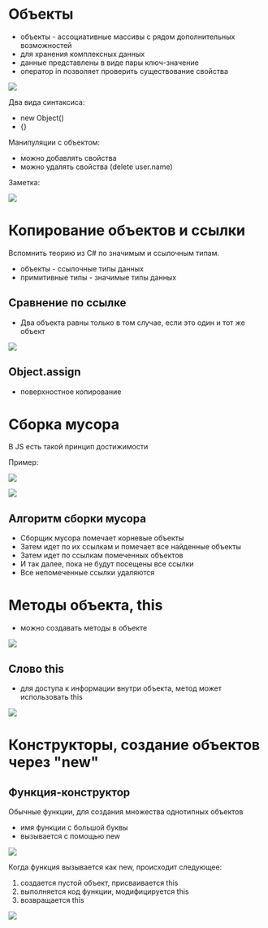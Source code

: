 # Объекты

- объекты - ассоциативные массивы с рядом дополнительных возможностей
- для хранения комплексных данных
- данные представлены в виде пары ключ-значение
- оператор in позволяет проверить существование свойства

![](images/16.png)

Два вида синтаксиса:
- new Object()
- {}

Манипуляции с объектом:
- можно добавлять свойства
- можно удалять свойства (delete user.name)

Заметка:

![](images/15.png)

# Копирование объектов и ссылки

Вспомнить теорию из C# по значимым и ссылочным типам.

- объекты - ссылочные типы данных
- примитивные типы - значимые типы данных

## Сравнение по ссылке

- Два объекта равны только в том случае, если это один и тот же объект

![](images/18.png)

## Object.assign

- поверхностное копирование

# Сборка мусора

В JS есть такой принцип достижимости

Пример:

![](images/19.png)

![](images/20.png)

## Алгоритм сборки мусора

- Сборщик мусора помечает корневые объекты
- Затем идет по их ссылкам и помечает все найденные объекты
- Затем идет по ссылкам помеченных объектов
- И так далее, пока не будут посещены все ссылки
- Все непомеченные ссылки удаляются

# Методы объекта, this

- можно создавать методы в объекте

![](images/22.png)

## Слово this

- для доступа к информации внутри объекта, метод может использовать this

![](images/21.png)

# Конструкторы, создание объектов через "new"

## Функция-конструктор

Обычные функции, для создания множества однотипных объектов

- имя функции с большой буквы
- вызывается с помощью new

![](images/23.png)

Когда функция вызывается как new, происходит следующее:
1) создается пустой объект, присваивается this
2) выполняется код функции, модифицируется this
3) возвращается this

![](images/24.png)